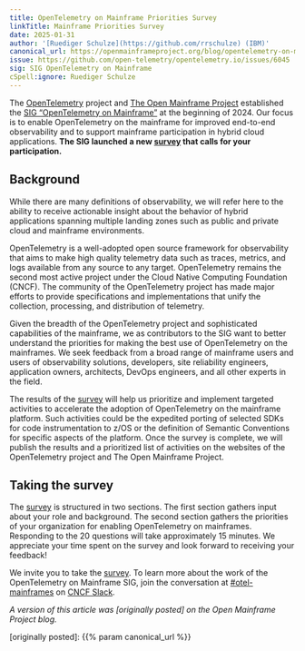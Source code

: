```yaml
---
title: OpenTelemetry on Mainframe Priorities Survey
linkTitle: Mainframe Priorities Survey
date: 2025-01-31
author: '[Ruediger Schulze](https://github.com/rrschulze) (IBM)'
canonical_url: https://openmainframeproject.org/blog/opentelemetry-on-mainframe-priorities-survey/
issue: https://github.com/open-telemetry/opentelemetry.io/issues/6045
sig: SIG OpenTelemetry on Mainframe
cSpell:ignore: Ruediger Schulze
---
```


The [OpenTelemetry](/) project and
[The Open Mainframe Project](https://openmainframeproject.org/) established the
[SIG “OpenTelemetry on Mainframe”](https://github.com/open-telemetry/sig-mainframe)
at the beginning of 2024. Our focus is to enable OpenTelemetry on the mainframe
for improved end-to-end observability and to support mainframe participation in
hybrid cloud applications. **The SIG launched a new [survey] that calls for your
participation.**

## Background

While there are many definitions of observability, we will refer here to the
ability to receive actionable insight about the behavior of hybrid applications
spanning multiple landing zones such as public and private cloud and mainframe
environments.

OpenTelemetry is a well-adopted open source framework for observability that
aims to make high quality telemetry data such as traces, metrics, and logs
available from any source to any target. OpenTelemetry remains the second most
active project under the Cloud Native Computing Foundation (CNCF). The community
of the OpenTelemetry project has made major efforts to provide specifications
and implementations that unify the collection, processing, and distribution of
telemetry.

Given the breadth of the OpenTelemetry project and sophisticated capabilities of
the mainframe, we as contributors to the SIG want to better understand the
priorities for making the best use of OpenTelemetry on the mainframes. We seek
feedback from a broad range of mainframe users and users of observability
solutions, developers, site reliability engineers, application owners,
architects, DevOps engineers, and all other experts in the field.

The results of the [survey] will help us prioritize and implement targeted
activities to accelerate the adoption of OpenTelemetry on the mainframe
platform. Such activities could be the expedited porting of selected SDKs for
code instrumentation to z/OS or the definition of Semantic Conventions for
specific aspects of the platform. Once the survey is complete, we will publish
the results and a prioritized list of activities on the websites of the
OpenTelemetry project and The Open Mainframe Project.

## Taking the survey

The [survey] is structured in two sections. The first section gathers input
about your role and background. The second section gathers the priorities of
your organization for enabling OpenTelemetry on mainframes. Responding to the 20
questions will take approximately 15 minutes. We appreciate your time spent on
the survey and look forward to receiving your feedback!

We invite you to take the [survey]. To learn more about the work of the
OpenTelemetry on Mainframe SIG, join the conversation at
[#otel-mainframes](https://cloud-native.slack.com/archives/C05PXDFTCPJ) on
[CNCF Slack](https://slack.cncf.io/).

_A version of this article was [originally posted] on the Open Mainframe Project
blog._

[originally posted]: {{% param canonical_url %}}

[survey]: https://www.surveymonkey.com/r/HGTD2KJ
